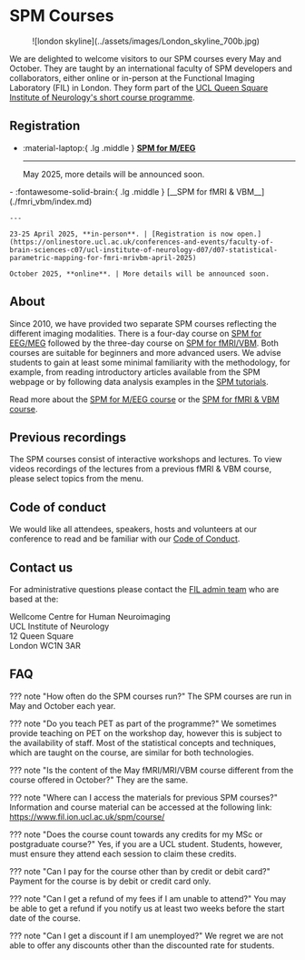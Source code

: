 # SPM Courses
<figure markdown>
  ![london skyline](../assets/images/London_skyline_700b.jpg)
  <figcaption></figcaption>
</figure>

We are delighted to welcome visitors to our SPM courses every May and October. They are taught by an international faculty of SPM developers and collaborators, either online or in-person at the Functional Imaging Laboratory (FIL) in London. They form part of the [UCL Queen Square Institute of Neurology's short course programme](https://www.ucl.ac.uk/ion/education).

## Registration
<div class="grid cards" markdown>

- :material-laptop:{ .lg .middle } [__SPM for M/EEG__](./eeg_meg/)

    ---

    May 2025, more details will be announced soon. 
</div>
<div class="grid cards" markdown>
- :fontawesome-solid-brain:{ .lg .middle } [__SPM for fMRI & VBM__](./fmri_vbm/index.md)

    ---

    23-25 April 2025, **in-person**. | [Registration is now open.](https://onlinestore.ucl.ac.uk/conferences-and-events/faculty-of-brain-sciences-c07/ucl-institute-of-neurology-d07/d07-statistical-parametric-mapping-for-fmri-mrivbm-april-2025)

    October 2025, **online**. | More details will be announced soon.  
    
</div>

## About
Since 2010, we have provided two separate SPM courses reflecting the different imaging modalities. There is a four-day course on [SPM for EEG/MEG](./eeg_meg/index.md) followed by the three-day course on [SPM for fMRI/VBM](./fmri_vbm/index.md). Both courses are suitable for beginners and more advanced users. We advise students to gain at least some minimal familiarity with the methodology, for example, from reading introductory articles available from the SPM webpage or by following data analysis examples in the [SPM tutorials](../tutorials/index.md).

Read more about the [SPM for M/EEG course](./eeg_meg/index.md) or the [SPM for fMRI & VBM course](./fmri_vbm/index.md).

## Previous recordings
The SPM courses consist of interactive workshops and lectures. To view videos recordings of the lectures from a previous fMRI & VBM course, please select topics from the menu.

## Code of conduct
We would like all attendees, speakers, hosts and volunteers at our conference to read and be familiar with our [Code of Conduct](conduct.md).

## Contact us
For administrative questions please contact the [FIL admin team](mailto:ion.fil.reception@ucl.ac.uk) who are based at the:

Wellcome Centre for Human Neuroimaging  
UCL Institute of Neurology  
12 Queen Square  
London WC1N 3AR

## FAQ

??? note "How often do the SPM courses run?"
    The SPM courses are run in May and October each year.

??? note "Do you teach PET as part of the programme?"
    We sometimes provide teaching on PET on the workshop day, however this is subject to the availability of staff. Most of the statistical concepts and techniques, which are taught on the course, are similar for both technologies.

??? note "Is the content of the May fMRI/MRI/VBM course different from the course offered in October?"
    They are the same.

??? note "Where can I access the materials for previous SPM courses?"
    Information and course material can be accessed at the following link: https://www.fil.ion.ucl.ac.uk/spm/course/

??? note "Does the course count towards any credits for my MSc or postgraduate course?"
    Yes, if you are a UCL student. Students, however, must ensure they attend each session to claim these credits.

??? note "Can I pay for the course other than by credit or debit card?"
    Payment for the course is by debit or credit card only.

??? note "Can I get a refund of my fees if I am unable to attend?"
    You may be able to get a refund if you notify us at least two weeks before the start date of the course.

??? note "Can I get a discount if I am unemployed?"
    We regret we are not able to offer any discounts other than the discounted rate for students.

